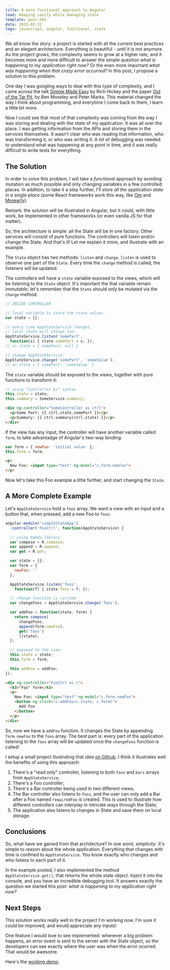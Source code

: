 ```yaml
---
title: A more functional approach to Angular
lead: Keeping sanity while managing state
template: post.hbt
date: 2015-02-22
tags: javascript, angular, functional, state
---
```


We all know the story: a project is started with all the current best practices and an elegant architecture. Everything is beautiful - until it is not anymore. As the project grows, the complexity seems to grow at a higher rate, and it becomes more and more difficult to answer the simple question *what is happening to my application right now?* Or the even more important *what was happening when that crazy error occurred?* In this post, I propose a solution to this problem.

One day I was googling ways to deal with this type of complexity, and I came across the talk [Simple Made Easy](http://www.infoq.com/presentations/Simple-Made-Easy) by Rich Hickey and the paper [Out of the Tar Pit](https://github.com/papers-we-love/papers-we-love/tree/master/design/out-of-the-tar-pit.pdf), by Ben Moseley and Peter Marks. This material changed the way I think about programming, and everytime I come back to them, I learn a little bit more.

Now I could see that most of that complexity was coming from the way I was storing and dealing with the *state* of my application. It was all over the place. I was getting information from the APIs and storing them in the services themselves. It wasn't clear who was reading that information, who was transforming it, or who was writing it. A lot of debugging was needed to understand what was happening at any point in time, and it was really difficult to write tests for everything.

## The Solution

In order to solve this problem, I will take a *functional* approach by avoiding mutation as much possible and only changing variables in a few controlled places. In addition, to take it a step further, I'll store *all the application state in a single place* (some React frameworks work this way, like [Om](https://github.com/omcljs/om) and [Morearty](https://github.com/moreartyjs/moreartyjs)).

Remark: the solution will be illustrated in Angular, but it could, with little work, be implemented in other frameworks (or even vanilla JS for that matter).

So, the architecture is simple: all the State will be in one factory. Other services will consist of pure functions. The controllers will listen and/or change the State. And that's it! Let me explain it more, and illustrate with an example.

The `State` object has two methods: `listen` and  `change`. `listen` is used to observe one part of the `State`. Every time the `change` method is called, the listeners will be updated.

The controllers will have a `state` variable exposed to the views, which will be listening to the `State` object. It's important the that variable remain *immutable*; let's remember that the `State` should only be mutated via the `change` method:

```javascript
// INSIDE CONTROLLER

// local variable to store the state values
var state = {};

// every time AppStateService changes, 
// local state will change too:
AppStateService.listen('somePart', 
  function(s) { state.somePart = s; }); 
// => state = { somePart: null }

// change AppStateService:
AppStateService.change('somePart', 'someValue'); 
// => state = { somePart: 'someValue' }
```

The `state` variable should be exposed to the views, together with pure functions to transform it: 

```javascript
// using "Controller As" syntax
this.state = state;
this.summary = SomeService.summary; 
```

```html
<div ng-controller="SomeController as ctrl">
  <p>Some Part: {{ ctrl.state.somePart }}</p>
  <p>Summary: {{ ctrl.summary(ctrl.state) }}</p>
</div>
```

If the view has any input, the controller will have another variable called `form`, to take advantadge of Angular's two-way binding:

```javascript
var form = { newFoo: 'initial value' };
this.form = form;
```

```html
<p>
  New Foo: <input type="text" ng-model="c.form.newFoo">
</p>
```

Now let's take this Foo example a little further, and start changing the `State`.

## A More Complete Example

Let's `AppStateService` hold a `foos` array. We want a view with an input and a button that, when pressed, add a new Foo to `foos`:

```javascript
angular.module('simpleStateApp')
  .controller('FooCtrl', function(AppStateService) {

  // using Ramda library
  var compose = R.compose;
  var append = R.append;
  var get = R.get;

  var state = {};
  var form = {
    newFoo: ''
  };

  AppStateService.listen('foos', 
    function(f) { state.foos = f; });

  // change function is curried
  var changeFoos = AppStateService.change('foos');

  var addFoo = function(state, form) {
    return compose(
      changeFoos,
      append(form.newFoo),
      get('foos')
      )(state);
  };

  // exposed to the view:
  this.state = state;
  this.form = form;

  this.addFoo = addFoo;
});
```

```html
<div ng-controller="FooCtrl as c">
  <h3>"Foo" form</h3>
  <p>
    New Foo: <input type="text" ng-model="c.form.newFoo">
    <button ng-click="c.addFoo(c.state, c.form)">
      Add Foo
    </button>
  </p>
</div>
```

So, now we have a `addFoo` function. It changes the State by appending `form.newFoo` to the `foos` array. The best part is: every part of the application listening to the `foos` array will be updated once the `changeFoos` function is called!

I setup a small project illustrating that idea [on Github](https://github.com/lucasmreis/simpleStateApp). I think it illustrates well the benefits of using this approach:

1. There's a "read only" controller, listening to both `foos` and `bars` arrays from `AppStateService`;
2. There's a Foo controller;
3. There's a Bar controller being used in *two* different views;
4. The Bar controller also listens to `foos`, and the user can only add a Bar after a Foo named `requiredFoo` is created. This is used to illustrate how different controllers can interplay in intricate ways through the State;
5. The application also listens to changes in State and save them on local storage.

## Conclusions

So, what have we gained from that architecture? In one word, *simplicity*. It's simple to reason about the whole application. Everything that changes with time is confined to `AppStateService`. You know exactly who changes and who listens to each part of it. 

In the example posted, I also implemented the method `AppStateService.get()`, that returns the whole state object. Inject it into the console, and you have an incredible debugging tool. It answers exactly the question we started this post: *what is happening to my application right now?*

## Next Steps

This solution works really well in the project I'm working now. I'm sure it could be improved, and would appreciate any inputs! 

One feature I would love to see implemented: whenever a big problem happens, an error event is sent to the server with the State object, so the developers can see exactly where the user was when the error ocurred. That would be awesome.

Here's the [working demo](https://github.com/lucasmreis/simpleStateApp).

